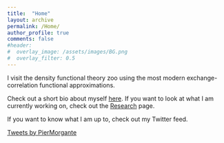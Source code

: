 ```yaml
---
title:  "Home"
layout: archive
permalink: /Home/
author_profile: true
comments: false
#header:
#  overlay_image: /assets/images/BG.png
#  overlay_filter: 0.5
---
```


I visit the density functional theory zoo using the most modern exchange-correlation functional approximations.

Check out a short bio about myself [here](/About/). If you want to look at what I am currently working on, check out the [Research](/Research/) page.

If you want to know what I am up to, check out my Twitter feed. 

<a class="twitter-timeline" data-width="400" data-tweet-limit="1" data-theme="dark" href="https://twitter.com/PierMorgante">Tweets by PierMorgante</a> <script async src="https://platform.twitter.com/widgets.js" charset="utf-8"></script>
